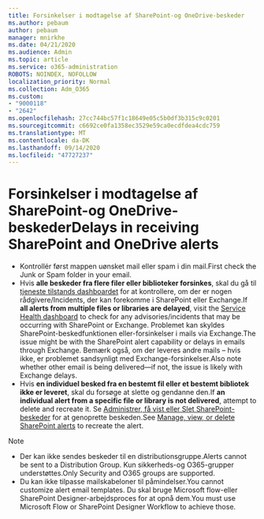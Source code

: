 ```yaml
---
title: Forsinkelser i modtagelse af SharePoint-og OneDrive-beskeder
ms.author: pebaum
author: pebaum
manager: mnirkhe
ms.date: 04/21/2020
ms.audience: Admin
ms.topic: article
ms.service: o365-administration
ROBOTS: NOINDEX, NOFOLLOW
localization_priority: Normal
ms.collection: Adm_O365
ms.custom:
- "9000118"
- "2642"
ms.openlocfilehash: 27cc744bc57f1c18649e05c5b0df3b315c9c0201
ms.sourcegitcommit: c6692ce0fa1358ec3529e59ca0ecdfdea4cdc759
ms.translationtype: MT
ms.contentlocale: da-DK
ms.lasthandoff: 09/14/2020
ms.locfileid: "47727237"
---
```

# <a name="delays-in-receiving-sharepoint-and-onedrive-alerts"></a><span data-ttu-id="c96b7-102">Forsinkelser i modtagelse af SharePoint-og OneDrive-beskeder</span><span class="sxs-lookup"><span data-stu-id="c96b7-102">Delays in receiving SharePoint and OneDrive alerts</span></span>

- <span data-ttu-id="c96b7-103">Kontrollér først mappen uønsket mail eller spam i din mail.</span><span class="sxs-lookup"><span data-stu-id="c96b7-103">First check the Junk or Spam folder in your email.</span></span>
- <span data-ttu-id="c96b7-104">Hvis **alle beskeder fra flere filer eller biblioteker forsinkes**, skal du gå til [tjeneste tilstands dashboardet](https://portal.office.com/adminportal/home?ref=/servicehealth) for at kontrollere, om der er nogen rådgivere/Incidents, der kan forekomme i SharePoint eller Exchange.</span><span class="sxs-lookup"><span data-stu-id="c96b7-104">If **all alerts from multiple files or libraries are delayed**, visit the [Service Health dashboard](https://portal.office.com/adminportal/home?ref=/servicehealth) to check for any advisories/incidents that may be occurring with SharePoint or Exchange.</span></span> <span data-ttu-id="c96b7-105">Problemet kan skyldes SharePoint-beskedfunktionen eller-forsinkelser i mails via Exchange.</span><span class="sxs-lookup"><span data-stu-id="c96b7-105">The issue might be with the SharePoint alert capability or delays in emails through Exchange.</span></span> <span data-ttu-id="c96b7-106">Bemærk også, om der leveres andre mails – hvis ikke, er problemet sandsynligt med Exchange-forsinkelser.</span><span class="sxs-lookup"><span data-stu-id="c96b7-106">Also note whether other email is being delivered—if not, the issue is likely with Exchange delays.</span></span>
- <span data-ttu-id="c96b7-107">Hvis **en individuel besked fra en bestemt fil eller et bestemt bibliotek ikke er leveret**, skal du forsøge at slette og gendanne den.</span><span class="sxs-lookup"><span data-stu-id="c96b7-107">If **an individual alert from a specific file or library is not delivered**, attempt to delete and recreate it.</span></span> <span data-ttu-id="c96b7-108">Se [Administrer, få vist eller Slet SharePoint-beskeder](https://support.microsoft.com/office/99dfb19c-9a90-4a8c-aba1-aa8c8afb0de2) for at genoprette beskeden.</span><span class="sxs-lookup"><span data-stu-id="c96b7-108">See [Manage, view, or delete SharePoint alerts](https://support.microsoft.com/office/99dfb19c-9a90-4a8c-aba1-aa8c8afb0de2) to recreate the alert.</span></span>

> [!NOTE]
> - <span data-ttu-id="c96b7-109">Der kan ikke sendes beskeder til en distributionsgruppe.</span><span class="sxs-lookup"><span data-stu-id="c96b7-109">Alerts cannot be sent to a Distribution Group.</span></span> <span data-ttu-id="c96b7-110">Kun sikkerheds-og O365-grupper understøttes.</span><span class="sxs-lookup"><span data-stu-id="c96b7-110">Only Security and O365 groups are supported.</span></span>
> - <span data-ttu-id="c96b7-111">Du kan ikke tilpasse mailskabeloner til påmindelser.</span><span class="sxs-lookup"><span data-stu-id="c96b7-111">You cannot customize alert email templates.</span></span> <span data-ttu-id="c96b7-112">Du skal bruge Microsoft flow-eller SharePoint Designer-arbejdsproces for at opnå dem.</span><span class="sxs-lookup"><span data-stu-id="c96b7-112">You must use Microsoft Flow or SharePoint Designer Workflow to achieve those.</span></span>
